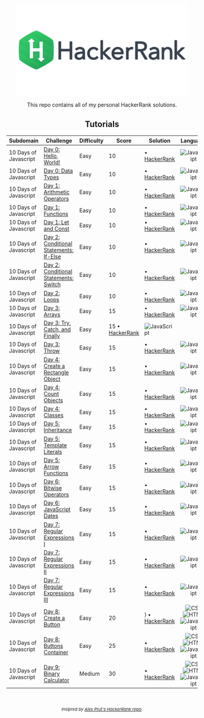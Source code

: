 <div align="center">
<img src="https://github.com/CrutchTheClutch/HackerRank/raw/master/logo.png" width="450" height="auto"/>



This repo contains all of my personal HackerRank solutions.


## Tutorials

| Subdomain | Challenge | Difficulty | Score | Solution | Language |
| --------- | --------- | ---------- | ----- | -------- | :------: |
| 10 Days of Javascript | [Day 0: Hello, World!](https://www.hackerrank.com/challenges/js10-hello-world) | Easy | 10 |  &bull; [HackerRank](https://www.hackerrank.com/rest/contests/master/challenges/js10-hello-world/hackers/hw_amrouche/download_solution) | ![JavaScript](https://img.shields.io/badge/JavaScript--f1e05a.svg?style=flat-square) |
| 10 Days of Javascript | [Day 0: Data Types](https://www.hackerrank.com/challenges/js10-data-types) | Easy | 10 | &bull; [HackerRank](https://www.hackerrank.com/rest/contests/master/challenges/js10-data-types/hackers/hw_amrouche/download_solution) | ![JavaScript](https://img.shields.io/badge/JavaScript--f1e05a.svg?style=flat-square) |
| 10 Days of Javascript | [Day 1: Arithmetic Operators](https://www.hackerrank.com/challenges/js10-arithmetic-operators) | Easy | 10 |  &bull; [HackerRank](https://www.hackerrank.com/rest/contests/master/challenges/js10-arithmetic-operators/hackers/hw_amrouche/download_solution) | ![JavaScript](https://img.shields.io/badge/JavaScript--f1e05a.svg?style=flat-square) |
| 10 Days of Javascript | [Day 1: Functions](https://www.hackerrank.com/challenges/js10-function) | Easy | 10 | &bull; [HackerRank](https://www.hackerrank.com/rest/contests/master/challenges/js10-function/hackers/hw_amrouche/download_solution) | ![JavaScript](https://img.shields.io/badge/JavaScript--f1e05a.svg?style=flat-square) |
| 10 Days of Javascript | [Day 1: Let and Const](https://www.hackerrank.com/challenges/js10-let-and-const) | Easy | 10 |  &bull; [HackerRank](https://www.hackerrank.com/rest/contests/master/challenges/js10-let-and-const/hackers/hw_amrouche/download_solution) | ![JavaScript](https://img.shields.io/badge/JavaScript--f1e05a.svg?style=flat-square) |
| 10 Days of Javascript | [Day 2: Conditional Statements: If-Else](https://www.hackerrank.com/challenges/js10-if-else) | Easy | 10 |  &bull; [HackerRank](https://www.hackerrank.com/rest/contests/master/challenges/js10-if-else/hackers/hw_amrouche/download_solution) | ![JavaScript](https://img.shields.io/badge/JavaScript--f1e05a.svg?style=flat-square) |
| 10 Days of Javascript | [Day 2: Conditional Statements: Switch](https://www.hackerrank.com/challenges/js10-switch) | Easy | 10 | &bull; [HackerRank](https://www.hackerrank.com/rest/contests/master/challenges/js10-switch/hackers/hw_amrouche/download_solution) | ![JavaScript](https://img.shields.io/badge/JavaScript--f1e05a.svg?style=flat-square) |
| 10 Days of Javascript | [Day 2: Loops](https://www.hackerrank.com/challenges/js10-loops) | Easy | 10 |  &bull; [HackerRank](https://www.hackerrank.com/rest/contests/master/challenges/js10-loops/hackers/hw_amrouche/download_solution) | ![JavaScript](https://img.shields.io/badge/JavaScript--f1e05a.svg?style=flat-square) |
| 10 Days of Javascript | [Day 3: Arrays](https://www.hackerrank.com/challenges/js10-arrays) | Easy | 15 |  &bull; [HackerRank](https://www.hackerrank.com/rest/contests/master/challenges/js10-arrays/hackers/hw_amrouche/download_solution) | ![JavaScript](https://img.shields.io/badge/JavaScript--f1e05a.svg?style=flat-square) |
| 10 Days of Javascript | [Day 3: Try, Catch, and Finally](https://www.hackerrank.com/challenges/js10-try-catch-and-finally) | Easy | 15  &bull; [HackerRank](https://www.hackerrank.com/rest/contests/master/challenges/js10-try-catch-and-finally/hackers/hw_amrouche/download_solution) | ![JavaScript](https://img.shields.io/badge/JavaScript--f1e05a.svg?style=flat-square) |
| 10 Days of Javascript | [Day 3: Throw](https://www.hackerrank.com/challenges/js10-throw) | Easy | 15 |  &bull; [HackerRank](https://www.hackerrank.com/rest/contests/master/challenges/js10-throw/hackers/hw_amrouche/download_solution) | ![JavaScript](https://img.shields.io/badge/JavaScript--f1e05a.svg?style=flat-square) |
| 10 Days of Javascript | [Day 4: Create a Rectangle Object](https://www.hackerrank.com/challenges/js10-objects) | Easy | 15 |  &bull; [HackerRank](https://www.hackerrank.com/rest/contests/master/challenges/js10-objects/hackers/hw_amrouche/download_solution) | ![JavaScript](https://img.shields.io/badge/JavaScript--f1e05a.svg?style=flat-square) |
| 10 Days of Javascript | [Day 4: Count Objects](https://www.hackerrank.com/challenges/js10-count-objects) | Easy | 15 |  &bull; [HackerRank](https://www.hackerrank.com/rest/contests/master/challenges/js10-count-objects/hackers/hw_amrouche/download_solution) | ![JavaScript](https://img.shields.io/badge/JavaScript--f1e05a.svg?style=flat-square) |
| 10 Days of Javascript | [Day 4: Classes](https://www.hackerrank.com/challenges/js10-class) | Easy | 15 |  &bull; [HackerRank](https://www.hackerrank.com/rest/contests/master/challenges/js10-class/hackers/hw_amrouche/download_solution) | ![JavaScript](https://img.shields.io/badge/JavaScript--f1e05a.svg?style=flat-square) |
| 10 Days of Javascript | [Day 5: Inheritance](https://www.hackerrank.com/challenges/js10-inheritance) | Easy | 15 |  &bull; [HackerRank](https://www.hackerrank.com/rest/contests/master/challenges/js10-inheritance/hackers/hw_amrouche/download_solution) | ![JavaScript](https://img.shields.io/badge/JavaScript--f1e05a.svg?style=flat-square) |
| 10 Days of Javascript | [Day 5: Template Literals](https://www.hackerrank.com/challenges/js10-template-literals) | Easy | 15 |  &bull; [HackerRank](https://www.hackerrank.com/rest/contests/master/challenges/js10-template-literals/hackers/hw_amrouche/download_solution) | ![JavaScript](https://img.shields.io/badge/JavaScript--f1e05a.svg?style=flat-square) |
| 10 Days of Javascript | [Day 5: Arrow Functions](https://www.hackerrank.com/challenges/js10-arrows) | Easy | 15 |  &bull; [HackerRank](https://www.hackerrank.com/rest/contests/master/challenges/js10-arrows/hackers/hw_amrouche/download_solution) | ![JavaScript](https://img.shields.io/badge/JavaScript--f1e05a.svg?style=flat-square) |
| 10 Days of Javascript | [Day 6: Bitwise Operators](https://www.hackerrank.com/challenges/js10-bitwise) | Easy | 15 |  &bull; [HackerRank](https://www.hackerrank.com/rest/contests/master/challenges/js10-bitwise/hackers/hw_amrouche/download_solution) | ![JavaScript](https://img.shields.io/badge/JavaScript--f1e05a.svg?style=flat-square) |
| 10 Days of Javascript | [Day 6: JavaScript Dates](https://www.hackerrank.com/challenges/js10-date) | Easy | 15 |  &bull; [HackerRank](https://www.hackerrank.com/rest/contests/master/challenges/js10-date/hackers/hw_amrouche/download_solution) | ![JavaScript](https://img.shields.io/badge/JavaScript--f1e05a.svg?style=flat-square) |
| 10 Days of Javascript | [Day 7: Regular Expressions I](https://www.hackerrank.com/challenges/js10-regexp-1) | Easy | 15 |  &bull; [HackerRank](https://www.hackerrank.com/rest/contests/master/challenges/js10-regexp-1/hackers/hw_amrouche/download_solution) | ![JavaScript](https://img.shields.io/badge/JavaScript--f1e05a.svg?style=flat-square) |
| 10 Days of Javascript | [Day 7: Regular Expressions II](https://www.hackerrank.com/challenges/js10-regexp-2) | Easy | 15 |&bull; [HackerRank](https://www.hackerrank.com/rest/contests/master/challenges/js10-regexp-2/hackers/hw_amrouche/download_solution) | ![JavaScript](https://img.shields.io/badge/JavaScript--f1e05a.svg?style=flat-square) |
| 10 Days of Javascript | [Day 7: Regular Expressions III](https://www.hackerrank.com/challenges/js10-regexp-3) | Easy | 15 |  &bull; [HackerRank](https://www.hackerrank.com/rest/contests/master/challenges/js10-regexp-3/hackers/hw_amrouche/download_solution) | ![JavaScript](https://img.shields.io/badge/JavaScript--f1e05a.svg?style=flat-square) |
| 10 Days of Javascript | [Day 8: Create a Button](https://www.hackerrank.com/challenges/js10-create-a-button) | Easy | 20 | ) &bull; [HackerRank](https://www.hackerrank.com/rest/contests/master/challenges/js10-create-a-button/submissions/design/115254251) | ![CSS](https://img.shields.io/badge/CSS--563d7c.svg?style=flat-square) ![HTML](https://img.shields.io/badge/HTML--e34c26.svg?style=flat-square) ![JavaScript](https://img.shields.io/badge/JavaScript--f1e05a.svg?style=flat-square) |
| 10 Days of Javascript | [Day 8: Buttons Container](https://www.hackerrank.com/challenges/js10-buttons-container) | Easy | 25 |  &bull; [HackerRank](https://www.hackerrank.com/rest/contests/master/challenges/js10-buttons-container/submissions/design/115363012) | ![CSS](https://img.shields.io/badge/CSS--563d7c.svg?style=flat-square) ![HTML](https://img.shields.io/badge/HTML--e34c26.svg?style=flat-square) ![JavaScript](https://img.shields.io/badge/JavaScript--f1e05a.svg?style=flat-square) |
| 10 Days of Javascript | [Day 9: Binary Calculator](https://www.hackerrank.com/challenges/js10-binary-calculator) | Medium | 30 |  &bull; [HackerRank](https://www.hackerrank.com/rest/contests/master/challenges/js10-binary-calculator/submissions/design/116224569) | ![CSS](https://img.shields.io/badge/CSS--563d7c.svg?style=flat-square) ![HTML](https://img.shields.io/badge/HTML--e34c26.svg?style=flat-square) ![JavaScript](https://img.shields.io/badge/JavaScript--f1e05a.svg?style=flat-square) |

</br>
</br>
<div align="center" style="font-size:11px"><i>Insipred by <a href="https://github.com/alexprut/HackerRank">Alex Prut's HackerRank repo</a>.</i></div>

